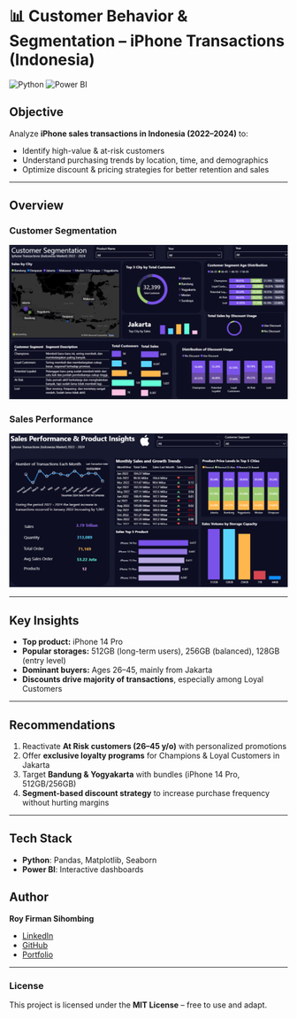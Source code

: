 # 📊 Customer Behavior & Segmentation – iPhone Transactions (Indonesia)

![Python](https://img.shields.io/badge/Python-3.8%2B-blue.svg)
![Power BI](https://img.shields.io/badge/Power%20BI-Dashboard-yellow)

## Objective
Analyze **iPhone sales transactions in Indonesia (2022–2024)** to:
- Identify high-value & at-risk customers  
- Understand purchasing trends by location, time, and demographics  
- Optimize discount & pricing strategies for better retention and sales  

---

## Overview

### Customer Segmentation
![Customer Segmentation](image/Customer%20Segmentation.png)

### Sales Performance
![Sales Performance](Customer%20Behavior%20Iphone%20Transaction/image/Sales%20Peformance.png)

---

## Key Insights
- **Top product:** iPhone 14 Pro  
- **Popular storages:** 512GB (long-term users), 256GB (balanced), 128GB (entry level)  
- **Dominant buyers:** Ages 26–45, mainly from Jakarta  
- **Discounts drive majority of transactions**, especially among Loyal Customers  

---

## Recommendations
1. Reactivate **At Risk customers (26–45 y/o)** with personalized promotions  
2. Offer **exclusive loyalty programs** for Champions & Loyal Customers in Jakarta  
3. Target **Bandung & Yogyakarta** with bundles (iPhone 14 Pro, 512GB/256GB)  
4. **Segment-based discount strategy** to increase purchase frequency without hurting margins  

---

## Tech Stack
- **Python**: Pandas, Matplotlib, Seaborn  
- **Power BI**: Interactive dashboards  

## Author
**Roy Firman Sihombing**  
- [LinkedIn](https://www.linkedin.com/in/roy-firman-sihombing)  
- [GitHub](https://github.com/Roysihombing)  
- [Portfolio](https://roy-firman-sihombing.free.nf)  

---

### License
This project is licensed under the **MIT License** – free to use and adapt.
